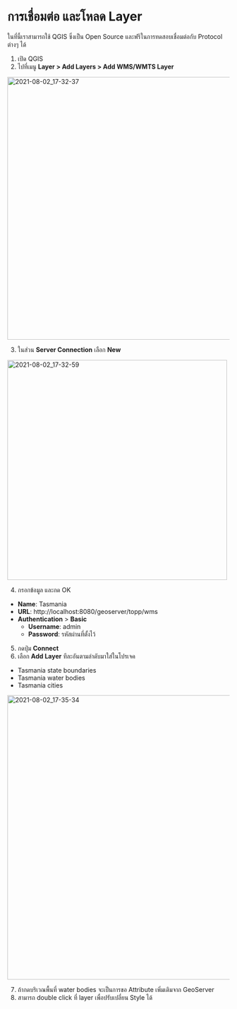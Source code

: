 
# การเชื่อมต่อ และโหลด Layer

ในที่นี้เราสามารถใช้ QGIS ซึ่งเป็น Open Source และฟรีในการทดสอบเชื่อมต่อกับ Protocol ต่างๆ ได้

1. เปิด QGIS
2. ไปที่เมนู **Layer > Add Layers > Add WMS/WMTS Layer**

<img width="595" alt="2021-08-02_17-32-37" src="https://user-images.githubusercontent.com/85179/127880010-167fef6c-74e3-4553-a451-68e14fdf1f6a.png">


3. ในส่วน **Server Connection** เลือก **New**

<img width="498" alt="2021-08-02_17-32-59" src="https://user-images.githubusercontent.com/85179/127880036-5f37cac8-28fd-403b-b91e-c962c503dff4.png">


4. กรอกข้อมูล และกด OK

- **Name**: Tasmania
- **URL**: http://localhost:8080/geoserver/topp/wms
- **Authentication** > **Basic**
  - **Username**: admin
  - **Password**: รหัสผ่านที่ตั้งไว้

5. กดปุ่ม **Connect**
6. เลือก **Add Layer** ทีละอันตามลำดับมาใส่ในโปรเจค

- Tasmania state boundaries
- Tasmania water bodies
- Tasmania cities

<img width="644" alt="2021-08-02_17-35-34" src="https://user-images.githubusercontent.com/85179/127880067-3ea87c1e-a2d3-4671-a853-f1d0cdb4386a.png">


7. ถ้ากดบริเวณพื้นที่ water bodies จะเป็นการขอ Attribute เพิ่มเติมจาก GeoServer
8. สามารถ double click ที่ layer เพื่อปรับเปลี่ยน Style ได้
